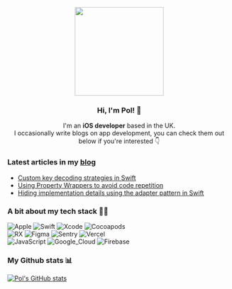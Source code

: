 <p align="center" width="300">
   <img align="center" width="200" src="https://github.com/pol-piella/pol-piella/files/7574441/author_profile.1.pdf" />
   <h3 align="center">Hi, I'm Pol! 👋</h3>
</p>

<p align="center">I'm an <strong>iOS developer</strong> based in the UK.<br />I occasionally write blogs on app development, you can check them out below if you're interested 👇</p>

### Latest articles in my [blog](https://www.polpiella.dev)
- [Custom key decoding strategies in Swift](https://polpiella.dev/custom-key-decoding-strategies-in-swift/)
- [Using Property Wrappers to avoid code repetition](https://polpiella.dev/avoiding-code-repetition-with-property-wrappers/)
- [Hiding implementation details using the adapter pattern in Swift](https://polpiella.dev/hide-implementation-details-using-the-adapter-pattern/)

### A bit about my tech stack 🧑‍💻

![Apple](https://img.shields.io/badge/iOS-999999?style=for-the-badge&logo=apple&logoColor=white&labelColor=101010)
![Swift](https://img.shields.io/badge/Swift-FA7343?style=for-the-badge&logo=swift&logoColor=white&labelColor=101010)
![Xcode](https://img.shields.io/badge/Xcode-1575F9?style=for-the-badge&logo=xcode&logoColor=white&labelColor=101010)
![Cocoapods](https://img.shields.io/badge/Cocoapods-EE3322?style=for-the-badge&logo=cocoapods&logoColor=white&labelColor=101010)
</br>
![RX](https://img.shields.io/badge/ReactiveX-B7178C?style=for-the-badge&logo=ReactiveX&logoColor=white&labelColor=101010)
![Figma](https://img.shields.io/badge/Figma-F24E1E?style=for-the-badge&logo=figma&logoColor=white&labelColor=101010)
![Sentry](https://img.shields.io/badge/Sentry-362D59?style=for-the-badge&logo=sentry&logoColor=white&labelColor=101010)
![Vercel](https://img.shields.io/badge/Vercel-000000?style=for-the-badge&logo=vercel&logoColor=white&labelColor=101010)
</br>
![JavaScript](https://img.shields.io/badge/JavaScript-F7DF1E?style=for-the-badge&logo=javascript&logoColor=white&labelColor=101010)
![Google_Cloud](https://img.shields.io/badge/Google_Cloud-4285F4?style=for-the-badge&logo=googlecloud&logoColor=white&labelColor=101010)
![Firebase](https://img.shields.io/badge/Firebase-FFCA28?style=for-the-badge&logo=firebase&logoColor=white&labelColor=101010)
</br>

### My Github stats 📊

[![Pol's GitHub stats](https://github-readme-stats.vercel.app/api?username=pol-piella&theme=dracula)](https://github.com/anuraghazra/github-readme-stats)
